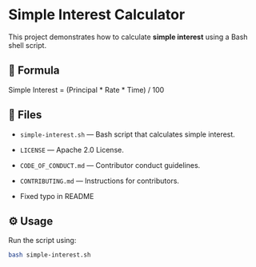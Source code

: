 # Simple Interest Calculator

This project demonstrates how to calculate **simple interest** using a Bash shell script.

## 📘 Formula
Simple Interest = (Principal * Rate * Time) / 100

## 📂 Files
- `simple-interest.sh` — Bash script that calculates simple interest.
- `LICENSE` — Apache 2.0 License.
- `CODE_OF_CONDUCT.md` — Contributor conduct guidelines.
- `CONTRIBUTING.md` — Instructions for contributors.

- Fixed typo in README

## ⚙️ Usage
Run the script using:
```bash
bash simple-interest.sh




